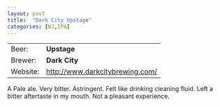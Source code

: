```yaml
---
layout: post
title:  "Dark City Upstage"
categories: [NJ,IPA]
---
```


|          |                                   |
|----------|-----------------------------------|
| Beer:    | __Upstage__                       |
| Brewer:  | __Dark City__                     |
| Website: | <http://www.darkcitybrewing.com/> |

A Pale ale. Very bitter. Astringent. Felt like drinking cleaning fluid. Left a bitter aftertaste in my mouth. Not a pleasant experience.

